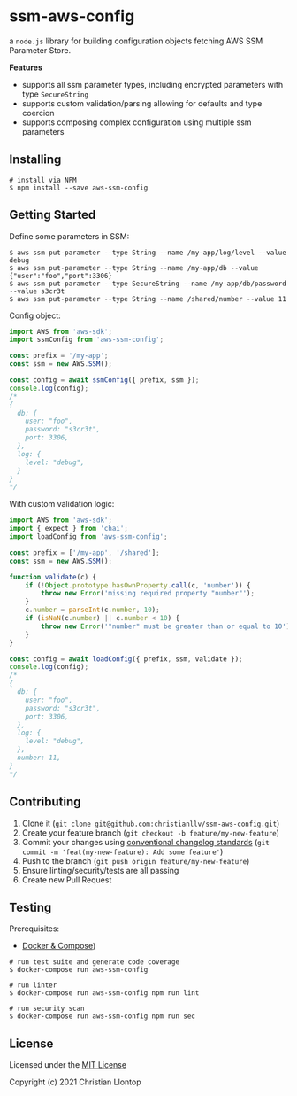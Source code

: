 # ssm-aws-config
a `node.js` library for building configuration objects fetching AWS SSM Parameter Store.

**Features**
- supports all ssm parameter types, including encrypted parameters with type `SecureString`
- supports custom validation/parsing allowing for defaults and type coercion
- supports composing complex configuration using multiple ssm parameters

## Installing
```shell
# install via NPM
$ npm install --save aws-ssm-config
```

## Getting Started
Define some parameters in SSM:
```shell
$ aws ssm put-parameter --type String --name /my-app/log/level --value debug
$ aws ssm put-parameter --type String --name /my-app/db --value {"user":"foo","port":3306}
$ aws ssm put-parameter --type SecureString --name /my-app/db/password --value s3cr3t
$ aws ssm put-parameter --type String --name /shared/number --value 11
```

Config object:
```javascript
import AWS from 'aws-sdk';
import ssmConfig from 'aws-ssm-config';

const prefix = '/my-app';
const ssm = new AWS.SSM();

const config = await ssmConfig({ prefix, ssm });
console.log(config);
/*
{
  db: {
    user: "foo",
    password: "s3cr3t",
    port: 3306,
  },
  log: {
    level: "debug",
  }
}
*/
```

With custom validation logic:
```javascript
import AWS from 'aws-sdk';
import { expect } from 'chai';
import loadConfig from 'aws-ssm-config';

const prefix = ['/my-app', '/shared'];
const ssm = new AWS.SSM();

function validate(c) {
    if (!Object.prototype.hasOwnProperty.call(c, 'number')) {
        throw new Error('missing required property "number"');
    }
    c.number = parseInt(c.number, 10);
    if (isNaN(c.number) || c.number < 10) {
        throw new Error('"number" must be greater than or equal to 10');
    }
}

const config = await loadConfig({ prefix, ssm, validate });
console.log(config);
/*
{
  db: {
    user: "foo",
    password: "s3cr3t",
    port: 3306,
  },
  log: {
    level: "debug",
  },
  number: 11,
}
*/
```

## Contributing
1. Clone it (`git clone git@github.com:christianllv/ssm-aws-config.git`)
1. Create your feature branch (`git checkout -b feature/my-new-feature`)
1. Commit your changes using [conventional changelog standards](https://github.com/bcoe/conventional-changelog-standard/blob/master/convention.md) (`git commit -m 'feat(my-new-feature): Add some feature'`)
1. Push to the branch (`git push origin feature/my-new-feature`)
1. Ensure linting/security/tests are all passing
1. Create new Pull Request

## Testing
Prerequisites:
- [Docker & Compose](https://store.docker.com/search?offering=community&type=edition))

```shell
# run test suite and generate code coverage
$ docker-compose run aws-ssm-config

# run linter
$ docker-compose run aws-ssm-config npm run lint

# run security scan
$ docker-compose run aws-ssm-config npm run sec
```

## License
Licensed under the [MIT License](LICENSE.md)

Copyright (c) 2021 Christian Llontop
